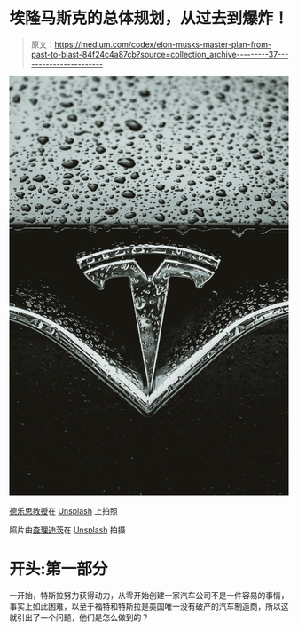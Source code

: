 # 埃隆马斯克的总体规划，从过去到爆炸！

> 原文：<https://medium.com/codex/elon-musks-master-plan-from-past-to-blast-84f24c4a87cb?source=collection_archive---------37----------------------->

![](img/dac220e64d924ce41a27b136b1739c40.png)

[德乐思教授](https://unsplash.com/@andreasdress?utm_source=medium&utm_medium=referral)在 [Unsplash](https://unsplash.com?utm_source=medium&utm_medium=referral) 上拍照

照片由[查理迪茨](https://unsplash.com/@charliedeets?utm_source=medium&utm_medium=referral)在 [Unsplash](https://unsplash.com/?utm_source=medium&utm_medium=referral) 拍摄

# 开头:第一部分

一开始，特斯拉努力获得动力，从零开始创建一家汽车公司不是一件容易的事情，事实上如此困难，以至于福特和特斯拉是美国唯一没有破产的汽车制造商，所以这就引出了一个问题，他们是怎么做到的？